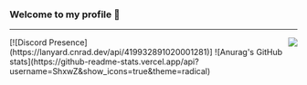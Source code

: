 ### Welcome to my profile 👋
---
<a href="https://discord.com/users/419932891020001281">
<img src="https://lanyard.cnrad.dev/api/419932891020001281/?hideTimestamp=true&idleMessage=Just%20chillin'%20at%20the%20moment..." align="right" />   
<a/>
[![Discord Presence](https://lanyard.cnrad.dev/api/419932891020001281)]
![Anurag's GitHub stats](https://github-readme-stats.vercel.app/api?username=ShxwZ&show_icons=true&theme=radical)
<!--
**ShxwZ/ShxwZ** is a ✨ _special_ ✨ repository because its `README.md` (this file) appears on your GitHub profile.

Here are some ideas to get you started:

- 🔭 I’m currently working on ...
- 🌱 I’m currently learning ...
- 👯 I’m looking to collaborate on ...
- 🤔 I’m looking for help with ...
- 💬 Ask me about ...
- 📫 How to reach me: ...
- 😄 Pronouns: ...
- ⚡ Fun fact: ...
-->
